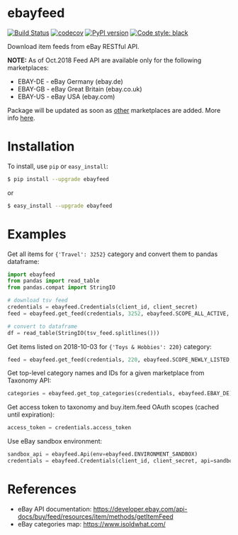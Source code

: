 # ebayfeed

[![Build Status](https://travis-ci.org/alessandrozamberletti/ebayfeed.svg?branch=master)](https://travis-ci.org/alessandrozamberletti/ebayfeed)
[![codecov](https://codecov.io/gh/alessandrozamberletti/ebayfeed/branch/master/graph/badge.svg)](https://codecov.io/gh/alessandrozamberletti/ebayfeed)
[![PyPI version](https://badge.fury.io/py/ebayfeed.svg)](https://badge.fury.io/py/ebayfeed)
[![Code style: black](https://img.shields.io/badge/code%20style-black-000000.svg)](https://github.com/ambv/black)

Download item feeds from eBay RESTful API.

**NOTE:** As of Oct.2018 Feed API are available only for the following marketplaces:
* EBAY-DE - eBay Germany (ebay.de)
* EBAY-GB - eBay Great Britain (ebay.co.uk)
* EBAY-US - eBay USA (ebay.com)

Package will be updated as soon as [other](https://developer.ebay.com/api-docs/static/rest-request-components.html#Marketpl) marketplaces are added.
More info [here](https://developer.ebay.com/api-docs/buy/feed/overview.html#API).

# Installation
To install, use `pip` or `easy_install`:

```bash
$ pip install --upgrade ebayfeed
```
or
```bash
$ easy_install --upgrade ebayfeed
```

# Examples

Get all items for ```{'Travel': 3252}``` category and convert them to pandas dataframe:
```python
import ebayfeed
from pandas import read_table
from pandas.compat import StringIO

# download tsv feed
credentials = ebayfeed.Credentials(client_id, client_secret)
feed = ebayfeed.get_feed(credentials, 3252, ebayfeed.SCOPE_ALL_ACTIVE, ebayfeed.EBAY_US)

# convert to dataframe
df = read_table(StringIO(tsv_feed.splitlines()))
```

Get items listed on 2018-10-03 for ```{'Toys & Hobbies': 220}``` category:
```python
feed = ebayfeed.get_feed(credentials, 220, ebayfeed.SCOPE_NEWLY_LISTED, ebayfeed.EBAY_US, date='20181003')
```

Get top-level category names and IDs for a given marketplace from Taxonomy API:
```python
categories = ebayfeed.get_top_categories(credentials, ebayfeed.EBAY_DE)
```

Get access token to taxonomy and buy.item.feed OAuth scopes (cached until expiration):
```python
access_token = credentials.access_token
```

Use eBay sandbox environment:
```python
sandbox_api = ebayfeed.Api(env=ebayfeed.ENVIRONMENT_SANDBOX)
credentials = ebayfeed.Credentials(client_id, client_secret, api=sandbox_api)
```

# References
* eBay API documentation: https://developer.ebay.com/api-docs/buy/feed/resources/item/methods/getItemFeed
* eBay categories map: https://www.isoldwhat.com/
